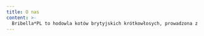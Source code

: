 ```yaml
---
title: O nas
content: >-
  Bribella*PL to hodowla kotów brytyjskich krótkowłosych, prowadzona z pasją w domowym zaciszu. Uwielbiamy ich łagodne usposobienie, miękką, pluszową sierść oraz niepowtarzalną osobowość. Nasze koty dorastają w ciepłej, rodzinnej atmosferze, otoczone miłością i troską. Jesteśmy członkiem największej na świecie organizacji felinologicznej – World Cat Federation (WCF). Wszystkie nasze maluchy otrzymują rodowody WCF, potwierdzające ich pochodzenie i uznawane na całym świecie.
---
```

